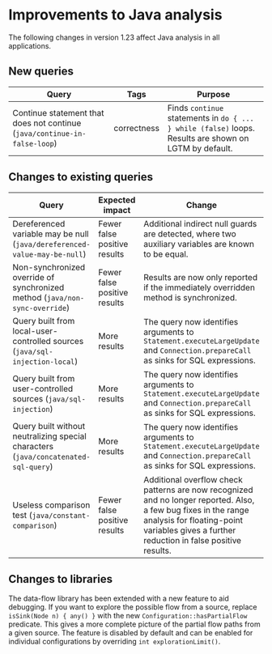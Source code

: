 # Improvements to Java analysis

The following changes in version 1.23 affect Java analysis in all applications.

## New queries

| **Query**                   | **Tags**  | **Purpose**                                                        |
|-----------------------------|-----------|--------------------------------------------------------------------|
| Continue statement that does not continue (`java/continue-in-false-loop`) | correctness | Finds `continue` statements in `do { ... } while (false)` loops. Results are shown on LGTM by default. |

## Changes to existing queries

| **Query**                    | **Expected impact**    | **Change**                        |
|------------------------------|------------------------|-----------------------------------|
| Dereferenced variable may be null (`java/dereferenced-value-may-be-null`) | Fewer false positive results | Additional indirect null guards are detected, where two auxiliary variables are known to be equal. |
| Non-synchronized override of synchronized method (`java/non-sync-override`) | Fewer false positive results | Results are now only reported if the immediately overridden method is synchronized. |
| Query built from local-user-controlled sources (`java/sql-injection-local`) | More results | The query now identifies arguments to `Statement.executeLargeUpdate` and `Connection.prepareCall` as sinks for SQL expressions. |
| Query built from user-controlled sources (`java/sql-injection`) | More results | The query now identifies arguments to `Statement.executeLargeUpdate` and `Connection.prepareCall` as sinks for SQL expressions. |
| Query built without neutralizing special characters (`java/concatenated-sql-query`) | More results | The query now identifies arguments to `Statement.executeLargeUpdate` and `Connection.prepareCall` as sinks for SQL expressions. |
| Useless comparison test (`java/constant-comparison`) | Fewer false positive results | Additional overflow check patterns are now recognized and no longer reported. Also, a few bug fixes in the range analysis for floating-point variables gives a further reduction in false positive results. |

## Changes to libraries

The data-flow library has been extended with a new feature to aid debugging. 
If you want to explore the possible flow from a source, replace
`isSink(Node n) { any() }` with the new `Configuration::hasPartialFlow` predicate. 
This gives a more complete picture of the partial flow paths from a given source. 
The feature is disabled by default and can be enabled for individual configurations by overriding `int explorationLimit()`.
